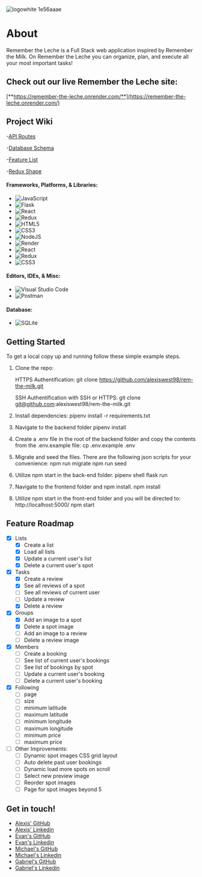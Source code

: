 ![logowhite 1e56aaae](https://user-images.githubusercontent.com/104551393/208228222-1d71f578-0855-4f19-a94f-89cea62b76ef.png)

# About

Remember the Leche is a Full Stack web application inspired by Remember the Milk. On Remember the Leche you can organize, plan, and execute all your most important tasks!

## Check out our live Remember the Leche site:
[**https://remember-the-leche.onrender.com/**](https://remember-the-leche.onrender.com/)

## Project Wiki
-[API Routes](https://github.com/ebmorgansb/Airbnb-Project/blob/main/docs/API-docs-AirBnB.md)

-[Database Schema](https://github.com/ebmorgansb/Airbnb-Project/wiki/Database-Schema)

-[Feature List](https://github.com/alexiswest98/rem-the-milk/wiki/Feature-List)

-[Redux Shape](https://github.com/ebmorgansb/Airbnb-Project/wiki/Redux-Shape)

#### Frameworks, Platforms, & Libraries:
- ![JavaScript](https://img.shields.io/badge/javascript-%23323330.svg?style=for-the-badge&logo=javascript&logoColor=%23F7DF1E)
- ![Flask](https://img.shields.io/badge/flask-%23000.svg?style=for-the-badge&logo=flask&logoColor=white)
- ![React](https://img.shields.io/badge/react-%2320232a.svg?style=for-the-badge&logo=react&logoColor=%2361DAFB)
- ![Redux](https://img.shields.io/badge/redux-%23593d88.svg?style=for-the-badge&logo=redux&logoColor=white)
- ![HTML5](https://img.shields.io/badge/html5-%23E34F26.svg?style=for-the-badge&logo=html5&logoColor=white)
- ![CSS3](https://img.shields.io/badge/css3-%231572B6.svg?style=for-the-badge&logo=css3&logoColor=white)
- ![NodeJS](https://img.shields.io/badge/node.js-6DA55F?style=for-the-badge&logo=node.js&logoColor=white)
- ![Render](https://img.shields.io/badge/Render-%46E3B7.svg?style=for-the-badge&logo=render&logoColor=white)
- ![React](https://img.shields.io/badge/react-%2320232a.svg?style=for-the-badge&logo=react&logoColor=%2361DAFB)
- ![Redux](https://img.shields.io/badge/redux-%23593d88.svg?style=for-the-badge&logo=redux&logoColor=white)
- ![CSS3](https://img.shields.io/badge/css3-%231572B6.svg?style=for-the-badge&logo=css3&logoColor=white)

 #### Editors, IDEs, & Misc:
 - ![Visual Studio Code](https://img.shields.io/badge/Visual%20Studio%20Code-0078d7.svg?style=for-the-badge&logo=visual-studio-code&logoColor=white)
 - ![Postman](https://img.shields.io/badge/Postman-FF6C37?style=for-the-badge&logo=postman&logoColor=white)


#### Database:
- ![SQLite](https://img.shields.io/badge/sqlite-%2307405e.svg?style=for-the-badge&logo=sqlite&logoColor=white)

<!-- GETTING STARTED -->
## Getting Started

To get a local copy up and running follow these simple example steps.

1. Clone the repo:


    HTTPS Authentification:
    git clone https://github.com/alexiswest98/rem-the-milk.git

    SSH Authentification with SSH or HTTPS:
    git clone git@github.com:alexiswest98/rem-the-milk.git

2. Install dependencies: pipenv install -r requirements.txt
 
3. Navigate to the backend folder pipenv install
  
4. Create a .env file in the root of the backend folder and copy the contents from the .env.example file:
    cp .env.example .env

4. Migrate and seed the files. There are the following json scripts for your convenience:
    npm run migrate
    npm run seed
    
5. Utilize npm start in the back-end folder.
    pipenv shell
    flask run
 
6. Navigate to the frontend folder and npm install.
    npm install
    
7. Utilize npm start in the front-end folder and you will be directed to: http://localhost:5000/
    npm start

## Feature Roadmap

- [x] Lists
    - [x] Create a list
    - [x] Load all lists
    - [x] Update a current user's list
    - [x] Delete a current user's spot
- [x] Tasks
    - [x] Create a review
    - [x] See all reviews of a spot
    - [ ] See all reviews of current user
    - [ ] Update a review
    - [x] Delete a review
- [x] Groups
    - [x] Add an image to a spot
    - [x] Delete a spot image
    - [ ] Add an image to a review
    - [ ] Delete a review image
- [x] Members
    - [ ] Create a booking
    - [ ] See list of current user's bookings
    - [ ] See list of bookings by spot
    - [ ] Update a current user's booking
    - [ ] Delete a current user's booking
- [x] Following
    - [ ] page
    - [ ] size
    - [ ] minimum latitude
    - [ ] maximum latitude
    - [ ] minimum longitude
    - [ ] maximum longitude
    - [ ] minimum price
    - [ ] maximum price
- [ ] Other Improvements:
    - [ ] Dynamic spot images CSS grid layout
    - [ ] Auto delete past user bookings
    - [ ] Dynamic load more spots on scroll
    - [ ] Select new preview image
    - [ ] Reorder spot images
    - [ ] Page for spot images beyond 5

## Get in touch!
- [Alexis' GitHub](https://github.com/alexiswest98)
- [Alexis' Linkedin](https://www.linkedin.com/in/alexis-west-596a6b203/)
- [Evan's GitHub](https://github.com/ebmorgansb)
- [Evan's Linkedin](https://www.linkedin.com/in/evan-morgan-9a2723132/)
- [Michael's GitHub](https://github.com/ebmorgansb)
- [Michael's Linkedin](https://www.linkedin.com/in/michael-lacey-84875a243/)
- [Gabriel's GitHub](https://github.com/Gabetd)
- [Gabriel's Linkedin](https://www.linkedin.com/in/gabriel-day-536738201/)
